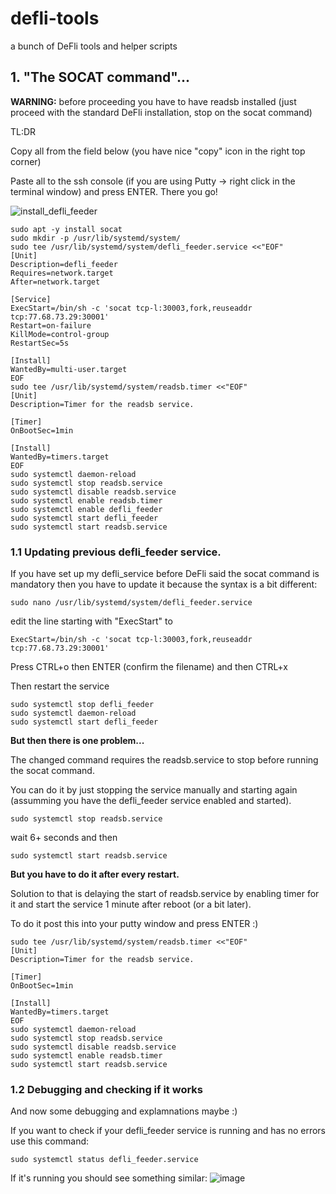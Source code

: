 # defli-tools
a bunch of DeFli tools and helper scripts

## 1. "The SOCAT command"...

**WARNING:** before proceeding you have to have readsb installed (just proceed with the standard DeFli installation, stop on the socat command)

TL:DR

Copy all from the field below (you have nice "copy" icon in the right top corner)

Paste all to the ssh console (if you are using Putty -> right click in the terminal window) and press ENTER. There you go!

![install_defli_feeder](https://github.com/cr3you/defli-tools/assets/73391409/71c89bcf-205c-466f-80b9-31585c0a04a4)

```
sudo apt -y install socat
sudo mkdir -p /usr/lib/systemd/system/
sudo tee /usr/lib/systemd/system/defli_feeder.service <<"EOF"
[Unit]
Description=defli_feeder
Requires=network.target
After=network.target

[Service]
ExecStart=/bin/sh -c 'socat tcp-l:30003,fork,reuseaddr tcp:77.68.73.29:30001'
Restart=on-failure
KillMode=control-group
RestartSec=5s

[Install]
WantedBy=multi-user.target
EOF
sudo tee /usr/lib/systemd/system/readsb.timer <<"EOF"
[Unit]
Description=Timer for the readsb service.

[Timer]
OnBootSec=1min

[Install]
WantedBy=timers.target
EOF
sudo systemctl daemon-reload
sudo systemctl stop readsb.service
sudo systemctl disable readsb.service
sudo systemctl enable readsb.timer
sudo systemctl enable defli_feeder
sudo systemctl start defli_feeder
sudo systemctl start readsb.service
```
### 1.1 Updating previous defli_feeder service.
If you have set up my defli_service before DeFli said the socat command is mandatory then you have to update it because the syntax is a bit different:
```
sudo nano /usr/lib/systemd/system/defli_feeder.service
```
edit the line starting with "ExecStart"
to
```
ExecStart=/bin/sh -c 'socat tcp-l:30003,fork,reuseaddr tcp:77.68.73.29:30001'
```
Press CTRL+o then ENTER (confirm the filename) and then CTRL+x

Then restart the service
```
sudo systemctl stop defli_feeder
sudo systemctl daemon-reload
sudo systemctl start defli_feeder
```

**But then there is one problem...**

The changed command requires the readsb.service to stop before running the socat command.

You can do it by just stopping the service manually and starting again (assumming you have the defli_feeder service enabled and started).
```
sudo systemctl stop readsb.service
```
wait 6+ seconds and then 
```
sudo systemctl start readsb.service
```
**But you have to do it after every restart.**

Solution to that is delaying the start of readsb.service by enabling timer for it and start the service 1 minute after reboot (or a bit later).

To do it post this into your putty window and press ENTER :)

```
sudo tee /usr/lib/systemd/system/readsb.timer <<"EOF"
[Unit]
Description=Timer for the readsb service.

[Timer]
OnBootSec=1min

[Install]
WantedBy=timers.target
EOF
sudo systemctl daemon-reload
sudo systemctl stop readsb.service
sudo systemctl disable readsb.service
sudo systemctl enable readsb.timer
sudo systemctl start readsb.service
```


### 1.2 Debugging and checking if it works
And now some debugging and explamnations maybe :)

If you want to check if your defli_feeder service is running and has no errors use this command:

```
sudo systemctl status defli_feeder.service
```
If it's running you should see something similar:
![image](https://github.com/cr3you/defli-tools/assets/73391409/ef8f50bf-106a-419d-8644-1624dc19dda8)

